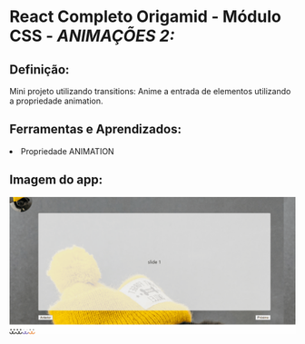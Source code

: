 # React Completo Origamid - Módulo CSS - <i> ANIMAÇÕES 2: </i>

## Definição:

<p>Mini projeto utilizando transitions: Anime a entrada de elementos utilizando a propriedade animation. </p>

## Ferramentas e Aprendizados:
<li> Propriedade ANIMATION</li>

## Imagem do app:

<img src="./gif1.gif"/>